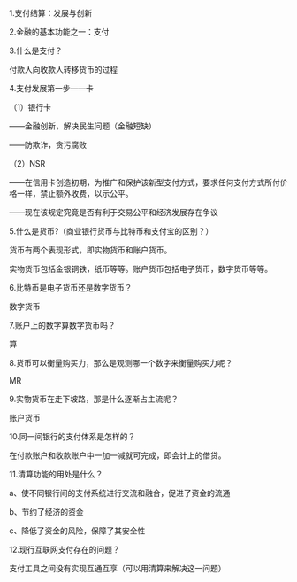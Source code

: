 1.支付结算：发展与创新

2.金融的基本功能之一：支付

3.什么是支付？

付款人向收款人转移货币的过程

4.支付发展第一步——卡

（1）银行卡   

——金融创新，解决民生问题（金融短缺）

  ——防欺诈，贪污腐败

（2）NSR 

——在信用卡创造初期，为推广和保护该新型支付方式，要求任何支付方式所付价格一样，禁止额外收费，以示公平。

  ——现在该规定究竟是否有利于交易公平和经济发展存在争议

5.什么是货币?（商业银行货币与比特币和支付宝的区别？）

货币有两个表现形式，即实物货币和账户货币。

实物货币包括金银铜铁，纸币等等。账户货币包括电子货币，数字货币等等。

6.比特币是电子货币还是数字货币？

数字货币

7.账户上的数字算数字货币吗？

算

8.货币可以衡量购买力，那么是观测哪一个数字来衡量购买力呢？

MR

9.实物货币在走下坡路，那是什么逐渐占主流呢？

账户货币

10.同一间银行的支付体系是怎样的？

在付款账户和收款账户中一加一减就可完成，即会计上的借贷。

11.清算功能的用处是什么？

a、使不同银行间的支付系统进行交流和融合，促进了资金的流通

b、节约了经济的资金

c、降低了资金的风险，保障了其安全性

12.现行互联网支付存在的问题？

支付工具之间没有实现互通互享（可以用清算来解决这一问题）